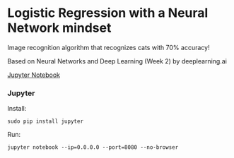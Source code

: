 # Logistic Regression with a Neural Network mindset

Image recognition algorithm that recognizes cats with 70% accuracy!

Based on Neural Networks and Deep Learning (Week 2) by deeplearning.ai

[Jupyter Notebook](https://github.com/EN10/cat-classifier/blob/master/Logistic%2BRegression%2Bwith%2Ba%2BNeural%2BNetwork%2Bmindset%2Bv4.ipynb)

### Jupyter

Install:

    sudo pip install jupyter

Run:

    jupyter notebook --ip=0.0.0.0 --port=8080 --no-browser

